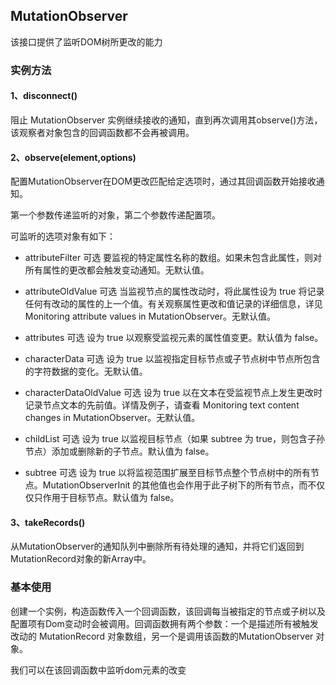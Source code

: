 ## MutationObserver

该接口提供了监听DOM树所更改的能力

### 实例方法

#### 1、disconnect()

阻止 MutationObserver 实例继续接收的通知，直到再次调用其observe()方法，该观察者对象包含的回调函数都不会再被调用。

#### 2、observe(element,options)

配置MutationObserver在DOM更改匹配给定选项时，通过其回调函数开始接收通知。

第一个参数传递监听的对象，第二个参数传递配置项。

可监听的选项对象有如下：

- attributeFilter 可选
要监视的特定属性名称的数组。如果未包含此属性，则对所有属性的更改都会触发变动通知。无默认值。

- attributeOldValue  可选
当监视节点的属性改动时，将此属性设为 true 将记录任何有改动的属性的上一个值。有关观察属性更改和值记录的详细信息，详见Monitoring attribute values in MutationObserver。无默认值。

- attributes  可选
设为 true 以观察受监视元素的属性值变更。默认值为 false。

- characterData  可选
设为 true 以监视指定目标节点或子节点树中节点所包含的字符数据的变化。无默认值。

- characterDataOldValue  可选
设为 true 以在文本在受监视节点上发生更改时记录节点文本的先前值。详情及例子，请查看 Monitoring text content changes in MutationObserver。无默认值。

- childList 可选
设为 true 以监视目标节点（如果 subtree 为 true，则包含子孙节点）添加或删除新的子节点。默认值为 false。

- subtree  可选
设为 true 以将监视范围扩展至目标节点整个节点树中的所有节点。MutationObserverInit 的其他值也会作用于此子树下的所有节点，而不仅仅只作用于目标节点。默认值为 false。

#### 3、takeRecords()
从MutationObserver的通知队列中删除所有待处理的通知，并将它们返回到MutationRecord对象的新Array中。

### 基本使用

创建一个实例，构造函数传入一个回调函数，该回调每当被指定的节点或子树以及配置项有Dom变动时会被调用。回调函数拥有两个参数：一个是描述所有被触发改动的 MutationRecord 对象数组，另一个是调用该函数的MutationObserver 对象。

我们可以在该回调函数中监听dom元素的改变